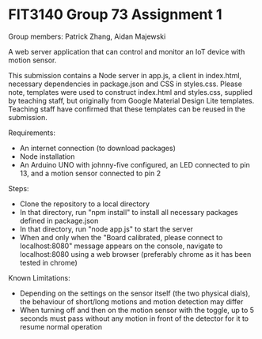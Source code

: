 # FIT3140 Group 73 Assignment 1
Group members: Patrick Zhang, Aidan Majewski

A web server application that can control and monitor an IoT device with motion sensor.

This submission contains a Node server in app.js, a client in index.html, necessary dependencies in package.json and CSS in styles.css. Please note, templates were used to construct index.html and styles.css, supplied by teaching staff, but originally from Google Material Design Lite templates. Teaching staff have confirmed that these templates can be reused in the submission.

Requirements:
  - An internet connection (to download packages)
  - Node installation
  - An Arduino UNO with johnny-five configured, an LED connected to pin 13, and a motion sensor connected to pin 2

Steps:
  - Clone the repository to a local directory
  - In that directory, run "npm install" to install all necessary packages defined in package.json
  - In that directory, run "node app.js" to start the server
  - When and only when the "Board calibrated, please connect to localhost:8080" message appears on the console, navigate to localhost:8080 using a web browser (preferably chrome as it has been tested in chrome)
  
Known Limitations:
  - Depending on the settings on the sensor itself (the two physical dials), the behaviour of short/long motions and motion detection may differ
  - When turning off and then on the motion sensor with the toggle, up to 5 seconds must pass without any motion in front of the detector for it to resume normal operation